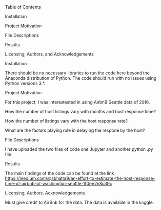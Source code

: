 Table of Contents

Installation

Project Motivation

File Descriptions

Results

Licensing, Authors, and Acknowledgements


Installation

There should be no necessary libraries to run the code here beyond the Anaconda distribution of Python. The code should run with no issues using Python versions 3.*.

Project Motivation

For this project, I was interestested in using AirbnB Seattle data of 2016.

How the number of host listings vary  with  months and host response time?

How the number of listings vary with the host response rate?

What are the factors playing role in delaying the respone by the host?


File Descriptions

I have uploaded the two files of code one Jupyter and another python .py file. 

Results

The main findings of the code can be found at the link https://medium.com/@sbhatta9/an-effort-to-estimate-the-host-response-time-of-airbnb-of-washington-seattle-1f0ee2e8c39c

Licensing, Authors, Acknowledgements

Must give credit to AirBnb for the data. The data is available in the kaggle.

